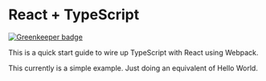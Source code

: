 # React + TypeScript #

[![Greenkeeper badge](https://badges.greenkeeper.io/sbmadhav/react-typescript.svg)](https://greenkeeper.io/)

This is a quick start guide to wire up TypeScript with React using Webpack.

This currently is a simple example. Just doing an equivalent of Hello World.